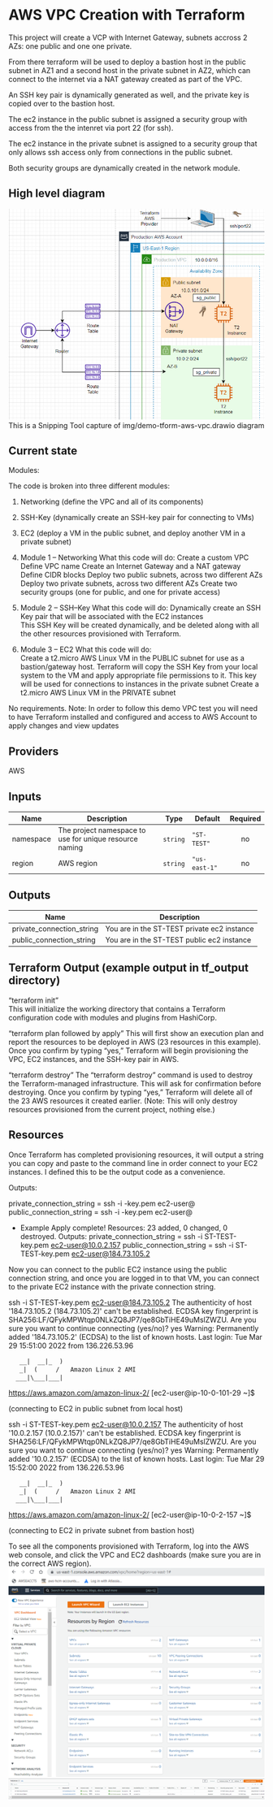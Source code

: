 # AWS VPC Creation with Terraform
This project will create a VCP with Internet Gateway, subnets accross 2 AZs: one public
and one one private.

From there terraform will be used to deploy a bastion host in the public subnet in AZ1 and a second host
in the private subnet in AZ2, which can connect to the internet via a NAT gateway created
as part of the VPC.

An SSH key pair is dynamically generated as well, and the private key is copied over to the
bastion host.

The ec2 instance in the public subnet is assigned a security group with access from the 
the intenret via port 22 (for ssh).

The ec2 instance in the private subnet is assigned to a security group that only allows
ssh access only from connections in the public subnet.

Both security groups are dynamically created in the network module.

## High level diagram

![Diagram](img/demo-tform-aws-vpc.png)
This is a Snipping Tool capture of img/demo-tform-aws-vpc.drawio diagram

## Current state

Modules:

The code is broken into three different modules: 
1) Networking (define the VPC and all of its components) 
2) SSH-Key (dynamically create an SSH-key pair for connecting to VMs) 
3) EC2 (deploy a VM in the public subnet, and deploy another VM in a private subnet) 

1) Module 1 – Networking 
  What this code will do: 
    Create a custom VPC 
    Define VPC name 
    Create an Internet Gateway and a NAT gateway 
    Define CIDR blocks 
    Deploy two public subnets, across two different AZs 
    Deploy two private subnets, across two different AZs 
    Create two security groups (one for public, and one for private access) 

2) Module 2 – SSH–Key 
  What this code will do: 
    Dynamically create an SSH Key pair that will be associated with the EC2 instances  
    This SSH Key will be created dynamically, and be deleted along with all the other resources provisioned with Terraform. 

3) Module 3 – EC2 
  What this code will do:  
    Create a t2.micro AWS Linux VM in the PUBLIC subnet for use as a bastion/gateway host. 
    Terraform will copy the SSH Key from your local system to the VM and apply appropriate file permissions to it. 
    This key will be used for connections to instances in the private subnet 
    Create a t2.micro AWS Linux VM in the PRIVATE subnet 

No requirements.
  Note: In order to follow this demo VPC test you will need to have Terraform installed and configured and access to AWS Account to apply changes and view updates  

## Providers
AWS

## Inputs

| Name | Description | Type | Default | Required |
|------|-------------|------|---------|:--------:|
| namespace | The project namespace to use for unique resource naming | `string` | `"ST-TEST"` | no |
| region | AWS region | `string` | `"us-east-1"` | no |

## Outputs

| Name | Description |
|------|-------------|
| private\_connection\_string | You are in the ST-TEST private ec2 instance |
| public\_connection\_string | You are in the ST-TEST public ec2 instance |

## Terraform Output (example output in tf_output directory)

“terraform init”  
  This will initialize the working directory that contains a Terraform configuration code with modules and plugins from HashiCorp. 

“terraform plan followed by apply” 
  This will first show an execution plan and report the resources to be deployed in AWS (23 resources in this example). 
  Once you confirm by typing “yes,” Terraform will begin provisioning the VPC, EC2 instances, and the SSH-key pair in AWS. 

“terraform destroy” 
The “terraform destroy” command is used to destroy the Terraform-managed infrastructure. This will ask for confirmation before destroying. 
Once you confirm by typing “yes,” Terraform will delete all of the 23 AWS resources it created earlier. 
(Note: This will only destroy resources provisioned from the current project, nothing else.) 

## Resources
Once Terraform has completed provisioning resources, it will output a string you can copy and paste to the command line in order connect to your EC2 instances. 
I defined this to be the output code as a convenience. 

Outputs: 

private_connection_string = ssh -i <namespace>-key.pem ec2-user@<private IP address> 
public_connection_string = ssh -i <namespace>-key.pem ec2-user@<public IP address> 

- Example
  Apply complete! Resources: 23 added, 0 changed, 0 destroyed.
  Outputs:
  private_connection_string = ssh -i ST-TEST-key.pem ec2-user@10.0.2.157
  public_connection_string = ssh -i ST-TEST-key.pem ec2-user@184.73.105.2

Now you can connect to the public EC2 instance using the public connection string, and once you are logged in to that VM, you can connect to the private EC2 instance with the private connection string.

ssh -i ST-TEST-key.pem ec2-user@184.73.105.2
The authenticity of host '184.73.105.2 (184.73.105.2)' can't be established.
ECDSA key fingerprint is SHA256:LF/QFykMPWtqp0NLkZQ8JP7/qe8GbTiHE49uMslZWZU.
Are you sure you want to continue connecting (yes/no)? yes
Warning: Permanently added '184.73.105.2' (ECDSA) to the list of known hosts.
Last login: Tue Mar 29 15:51:00 2022 from 136.226.53.96

       __|  __|_  )
       _|  (     /   Amazon Linux 2 AMI
      ___|\___|___|

https://aws.amazon.com/amazon-linux-2/
[ec2-user@ip-10-0-101-29 ~]$
 
(connecting to EC2 in public subnet from local host) 


ssh -i ST-TEST-key.pem ec2-user@10.0.2.157
The authenticity of host '10.0.2.157 (10.0.2.157)' can't be established.
ECDSA key fingerprint is SHA256:LF/QFykMPWtqp0NLkZQ8JP7/qe8GbTiHE49uMslZWZU.
Are you sure you want to continue connecting (yes/no)? yes
Warning: Permanently added '10.0.2.157' (ECDSA) to the list of known hosts.
Last login: Tue Mar 29 15:52:00 2022 from 136.226.53.96

       __|  __|_  )
       _|  (     /   Amazon Linux 2 AMI
      ___|\___|___|

https://aws.amazon.com/amazon-linux-2/
[ec2-user@ip-10-0-2-157 ~]$

(connecting to EC2 in private subnet from bastion host) 


To see all the components provisioned with Terraform, log into the AWS web console, and click the VPC and EC2 dashboards (make sure you are in the correct AWS region). 
![Diagram](img/demo-tform-aws-console-vpc.png)
![Diagram](img/demo-tform-aws-ec2-vpc.png)
